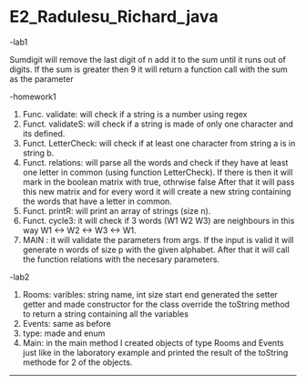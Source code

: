 # E2_Radulesu_Richard_java
-lab1

Sumdigit will remove the last digit of n add it to the sum until it runs out of digits.
If the sum is greater then 9 it will return a function call with the sum as the parameter

-homework1

1) Func. validate: will check if a string is a number using regex
2) Funct. validateS: will check if a string is made of only one character and its defined.
3) Funct. LetterCheck: will check if at least one character from string a is in string b.
4) Funct. relations: will parse all the words and check if they have at least one letter in common (using function LetterCheck).
If there is then it will mark in the boolean matrix with true, othrwise false
After that it will pass this new matrix and for every word it will create a new string containing the words that have a letter in common.
5) Funct. printR: will print an array of strings (size n).
6) Funct. cycle3: it will check if 3 words (W1 W2 W3) are neighbours in this way W1 <-> W2 <-> W3 <-> W1.
7) MAIN :  it will validate the parameters from args. If the input is valid it will generate n words of size p with the given alphabet.
After that it will call the function relations with the necesary parameters.

-lab2

1) Rooms: varibles: string name, int size start end 
generated the setter getter and made constructor for the class 
override the toString method to return a string containing all the variables
2) Events: same as before
3) type: made and enum
4) Main: in the main method I created objects of type Rooms and Events just like in the laboratory example and printed the result of the toString methode for 2 of the objects.
----------------------------------------------------------------------------------------------------------------------------------------------------------
 
